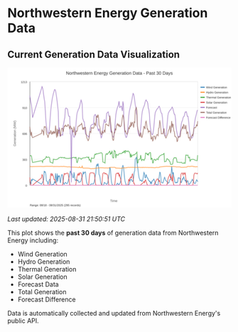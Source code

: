 # Northwestern Energy Generation Data

## Current Generation Data Visualization

![Northwestern Energy Generation Data](images/nwe_generation_plot.svg)

*Last updated: 2025-08-31 21:50:51 UTC*

This plot shows the **past 30 days** of generation data from Northwestern Energy including:
- Wind Generation
- Hydro Generation  
- Thermal Generation
- Solar Generation
- Forecast Data
- Total Generation
- Forecast Difference

Data is automatically collected and updated from Northwestern Energy's public API.

